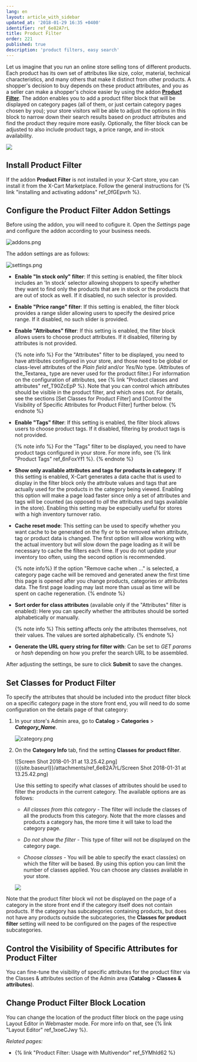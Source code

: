 ```yaml
---
lang: en
layout: article_with_sidebar
updated_at: '2018-01-29 16:35 +0400'
identifier: ref_6e82A7rL
title: Product Filter
order: 221
published: true
description: 'product filters, easy search'
---
```

Let us imagine that you run an online store selling tons of different products. Each product has its own set of attributes like size, color, material, technical characteristics, and many others that make it distinct from other products. A shopper's decision to buy depends on these product attributes, and you as a seller can make a shopper's choice easier by using the addon **[Product Filter](https://market.x-cart.com/addons/product-filter.html)**. The addon enables you to add a product filter block that will be displayed on category pages (all of them, or just certain category pages chosen by you); your store visitors will be able to adjust the options in this block to narrow down their search results based on product attributes and find the product they require more easily. Optionally, the filter block can be adjusted to also include product tags, a price range, and in-stock availability. 

![]({{site.baseurl}}/attachments/ref_6e82A7rL/store-front.png)

## Install Product Filter
If the addon **Product Filter** is not installed in your X-Cart store, you can install it from the X-Cart Marketplace. Follow the general instructions for {% link "installing and activating addons" ref_0fGEpvrh %}.

## Configure the Product Filter Addon Settings
Before using the addon, you will need to cofigure it. Open the _Settings_ page and configure the addon according to your business needs.

![addons.png]({{site.baseurl}}/attachments/ref_6e82A7rL/addons.png)

The addon settings are as follows:

![settings.png]({{site.baseurl}}/attachments/ref_6e82A7rL/settings.png)

   * **Enable "In stock only" filter**: If this setting is enabled, the filter block includes an 'In stock' selector allowing shoppers to specify whether they want to find only the products that are in stock or the products that are out of stock as well. If it disabled, no such selector is provided. 

   * **Enable "Price range" filter**: If this setting is enabled, the filter block provides a range slider allowing users to specify the desired price range. If it disabled, no such slider is provided. 

   * **Enable "Attributes" filter**: If this setting is enabled, the filter block allows users to choose product attributes. If it disabled, filtering by attributes is not provided.

     {% note info %}
     For the "Attributes" filter to be displayed, you need to have attributes configured in your store, and those need to be global or class-level attributes of the _Plain field_ and/or _Yes/No_ type. (Attributes of the_Textarea_ type are never used for the product filter.) 
     For information on the configuration of attributes, see {% link "Product classes and attributes" ref_T90ZcEpP %}.
     Note that you can control which attributes should be visible in the product filter, and which ones not. For details, see the sections [Set Classes for Product Filter] and [Control the Visibility of Specific Attributes for Product Filter] further below.
     {% endnote %}

   * **Enable "Tags" filter**: If this setting is enabled, the filter block allows users to choose product tags. If it disabled, filtering by product tags is not provided.

     {% note info %}
     For the "Tags" filter to be displayed, you need to have product tags configured in your store. For more info, see {% link "Product Tags" ref_6nFoxYf1 %}.
     {% endnote %}

   * **Show only available attributes and tags for products in category**: If this setting is enabled, X-Cart generates a data cache that is used to display in the filter block only the attribute values and tags that are actually used for the products in the category being viewed. Enabling this option will make a page load faster since only a set of attributes and tags will be counted (as opposed to _all_ the attributes and tags available in the store). Enabling this setting may be especially useful for stores with a high inventory turnover ratio.

   * **Cache reset mode**: This setting can be used to specify whether you want cache to be generated on the fly or to be removed when attribute, tag or product data is changed. The first option will allow working with the actual inventory but will slow down the page loading as it will be necessary to cache the filters each time. If you do not update your inventory too often, using the second option is recommended. 

     {% note info%}
     If the option "Remove cache when ..." is selected, a category page cache will be removed and generated anew the first time this page is opened after you change products, categories or attributes data. The first page loading may last more than usual as time will be spent on cache regeneration.
     {% endnote %}

   * **Sort order for class attributes** (available only if the "Attributes" filter is enabled): Here you can specify whether the attributes should be sorted alphabetically or manually.

     {% note info %}
     This setting affects only the attributes themselves, not their values. The values are sorted alphabetically. 
     {% endnote %}

   * **Generate the URL query string for filter with**: Can be set to _GET params_ or _hash_ depending on how you prefer the search URL to be assembled.

After adjusting the settings, be sure to click **Submit** to save the changes.

## Set Classes for Product Filter
To specify the attributes that should be included into the product filter block on a specific category page in the store front end, you will need to do some configuration on the details page of that category: 

   1. In your store's Admin area, go to **Catalog** > **Categories** > **_Category_Name_**.

      ![category.png]({{site.baseurl}}/attachments/ref_6e82A7rL/category.png)

   2. On the **Category Info** tab, find the setting **Classes for product filter**.

      ![Screen Shot 2018-01-31 at 13.25.42.png]({{site.baseurl}}/attachments/ref_6e82A7rL/Screen Shot 2018-01-31 at 13.25.42.png)

      Use this setting to specify what classes of attributes should be used to filter the products in the current category. The available options are as follows:
      
      * _All classes from this category_ - The filter will include the classes of all the products from this category. Note that the more classes and products a category has, the more time it will take to load the category page.
      
      * _Do not show the filter_ - This type of filter will not be displayed on the category page.
      
      * _Choose classes_ - You will be able to specify the exact class(es) on which the filter will be based. By using this option you can limit the number of classes applied. You can choose any classes available in your store.

      ![]({{site.baseurl}}/attachments/ref_6e82A7rL/Screen%20Shot%202018-01-31%20at%2013.26.33.png)

Note that the product filter block wil not be displayed on the page of a category in the store front end if the category itself does not contain products. If the category has subcategories containing products, but does not have any products outside the subcategories, the **Classes for product filter** setting will need to be configured on the pages of the respective subcategories.

## Control the Visibility of Specific Attributes for Product Filter
You can fine-tune the visibility of specific attributes for the product filter via the Classes & attributes section of the Admin area (**Catalog** > **Classes & attributes**).

## Change Product Filter Block Location
You can change the location of the product filter block on the page using Layout Editor in Webmaster mode. For more info on that, see {% link "Layout Editor" ref_1xoeCJwy %}.


_Related pages:_

   * {% link "Product Filter: Usage with Multivendor" ref_5YMhId62 %}
